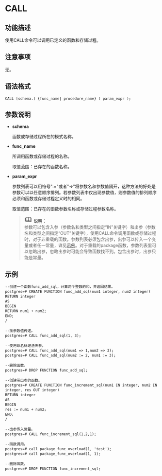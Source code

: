 # CALL<a name="ZH-CN_TOPIC_0242370552"></a>

## 功能描述<a name="zh-cn_topic_0237122088_zh-cn_topic_0059778236_s17e49a7670334c61978f059adf2cb65d"></a>

使用CALL命令可以调用已定义的函数和存储过程。

## 注意事项<a name="zh-cn_topic_0237122088_zh-cn_topic_0059778236_sdf7f29bdebc44178a9581f41f4257f09"></a>

无。

## 语法格式<a name="zh-cn_topic_0237122088_zh-cn_topic_0059778236_sdf8eb47ae3d945fea7582a7753cdd985"></a>

```
CALL [schema.] {func_name| procedure_name} ( param_expr );
```

## 参数说明<a name="zh-cn_topic_0237122088_zh-cn_topic_0059778236_sf183d9684eb54414b8f5c370a1c7038b"></a>

-   **schema**

    函数或存储过程所在的模式名称。

-   **func\_name**

    所调用函数或存储过程的名称。

    取值范围：已存在的函数名称。

-   **param\_expr**

    参数列表可以用符号":="或者"=\>"将参数名和参数值隔开，这种方法的好处是参数可以以任意顺序排列。若参数列表中仅出现参数值，则参数值的排列顺序必须和函数或存储过程定义时的相同。

    取值范围：已存在的函数参数名称或存储过程参数名称。

    >![](public_sys-resources/icon-note.gif) **说明：**   
    >参数可以包含入参（参数名和类型之间指定“IN”关键字）和出参（参数名和类型之间指定“OUT”关键字），使用CALL命令调用函数或存储过程时，对于非重载的函数，参数列表必须包含出参，出参可以传入一个变量或者任一常量，详见[示例](#zh-cn_topic_0237122088_zh-cn_topic_0059778236_s299dc001fa4b48cd9b56412a73db23c0)。对于重载的package函数，参数列表里可以忽略出参，忽略出参时可能会导致函数找不到。包含出参时，出参只能是常量。  


## 示例<a name="zh-cn_topic_0237122088_zh-cn_topic_0059778236_s299dc001fa4b48cd9b56412a73db23c0"></a>

```
--创建一个函数func_add_sql，计算两个整数的和，并返回结果。
postgres=# CREATE FUNCTION func_add_sql(num1 integer, num2 integer) RETURN integer
AS
BEGIN
RETURN num1 + num2;
END;
/

--按参数值传递。
postgres=# CALL func_add_sql(1, 3);

--使用命名标记法传参。
postgres=# CALL func_add_sql(num1 => 1,num2 => 3);
postgres=# CALL func_add_sql(num2 := 2, num1 := 3);

--删除函数。
postgres=# DROP FUNCTION func_add_sql;

--创建带出参的函数。
postgres=# CREATE FUNCTION func_increment_sql(num1 IN integer, num2 IN integer, res OUT integer)
RETURN integer
AS
BEGIN
res := num1 + num2;
END;
/

--出参传入常量。
postgres=# CALL func_increment_sql(1,2,1);

--函数调用。
postgres=# call package_func_overload(1, 'test'); 
postgres=# call package_func_overload(1, 1); 

--删除函数。
postgres=# DROP FUNCTION func_increment_sql;
```

